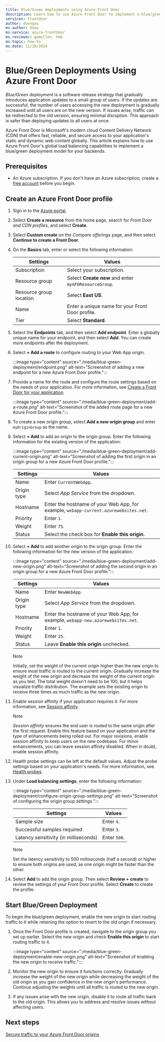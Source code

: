 ```yaml
---
title: Blue/Green deployments using Azure Front Door
description: Learn how to use Azure Front Door to implement a blue/green deployment strategy for your web applications.
services: frontdoor
author: duongau
ms.author: duau
ms.service: azure-frontdoor
ms.reviewer: gamullen, hmb
ms.topic: how-to
ms.date: 11/18/2024
---
```


# Blue/Green Deployments Using Azure Front Door

*Blue/Green deployment* is a software release strategy that gradually introduces application updates to a small group of users. If the updates are successful, the number of users accessing the new deployment is gradually increased until all users are on the new version. If issues arise, traffic can be redirected to the old version, ensuring minimal disruption. This approach is safer than deploying updates to all users at once.

Azure Front Door is Microsoft's modern cloud Content Delivery Network (CDN) that offers fast, reliable, and secure access to your application's static and dynamic web content globally. This article explains how to use Azure Front Door's global load balancing capabilities to implement a blue/green deployment model for your backends.

## Prerequisites

* An Azure subscription. If you don't have an Azure subscription, create a [free account](https://azure.microsoft.com/free/?WT.mc_id=A261C142F) before you begin.

## Create an Azure Front Door profile

1. Sign in to the [Azure portal](https://portal.azure.com/?WT.mc_id=A261C142F).

1. Select **Create a resource** from the home page, search for *Front Door and CDN profiles*, and select **Create**.

1. Select **Custom create** on the *Compare offerings* page, and then select **Continue to create a Front Door**.

1. On the **Basics** tab, enter or select the following information:

    | Settings | Values |
    |--|--|
    | Subscription | Select your subscription. |
    | Resource group | Select **Create new** and enter `myAFDResourceGroup`. |
    | Resource group location | Select **East US**. |
    | Name | Enter a unique name for your Front Door profile. |
    | Tier | Select **Standard**. |

1. Select the **Endpoints** tab, and then select **Add endpoint**. Enter a globally unique name for your endpoint, and then select **Add**. You can create more endpoints after the deployment.

1. Select **+ Add a route** to configure routing to your Web App origin.

    :::image type="content" source="./media/blue-green-deployment/endpoint.png" alt-text="Screenshot of adding a new endpoint for a new Azure Front Door profile.":::

1. Provide a name for the route and configure the route settings based on the needs of your application. For more information, see [Create a Front Door for your application](create-front-door-portal.md#create-a-front-door-for-your-application).

    :::image type="content" source="./media/blue-green-deployment/add-a-route.png" alt-text="Screenshot of the added route page for a new Azure Front Door profile.":::

1. To create a new origin group, select **Add a new origin group** and enter `myOriginGroup` as the name.

1. Select **+ Add** to add an origin to the origin group. Enter the following information for the existing version of the application:

    :::image type="content" source="./media/blue-green-deployment/add-current-origin.png" alt-text="Screenshot of adding the first origin in an origin group for a new Azure Front Door profile.":::

    | Settings | Values |
    |--|--|
    | Name | Enter `CurrentWebApp`. |
    | Origin type | Select *App Service* from the dropdown. |
    | Hostname | Enter the hostname of your Web App, for example, `webapp-current.azurewebsites.net`. |
    | Priority | Enter `1`. |
    | Weight | Enter `75`. |
    | Status | Select the check box for **Enable this origin**. |

1. Select **+ Add** to add another origin to the origin group. Enter the following information for the new version of the application:

    :::image type="content" source="./media/blue-green-deployment/add-new-origin.png" alt-text="Screenshot of adding the second origin in an origin group for a new Azure Front Door profile.":::

    | Settings | Values |
    |--|--|
    | Name | Enter `NewWebApp`. |
    | Origin type | Select *App Service* from the dropdown. |
    | Hostname | Enter the hostname of your Web App, for example, `webapp-new.azurewebsites.net`. |
    | Priority | Enter `1`. |
    | Weight | Enter `25`. |
    | Status | Leave **Enable this origin** unchecked. |

    > [!NOTE]
    > Initially, set the weight of the current origin higher than the new origin to ensure most traffic is routed to the current origin. Gradually increase the weight of the new origin and decrease the weight of the current origin as you test. The total weight doesn't need to be 100, but it helps visualize traffic distribution. The example sets the existing origin to receive three times as much traffic as the new origin.

1. Enable session affinity if your application requires it. For more information, see [Session affinity](routing-methods.md). 

    > [!NOTE]
    > *Session affinity* ensures the end user is routed to the same origin after the first request. Enable this feature based on your application and the type of enhancements being rolled out. For major revisions, enable session affinity to keep users on the new codebase. For minor enhancements, you can leave session affinity disabled. When in doubt, enable session affinity.

1. Health probe settings can be left at the default values. Adjust the probe settings based on your application's needs. For more information, see [Health probes](health-probes.md).

1. Under **Load balancing settings**, enter the following information:

     :::image type="content" source="./media/blue-green-deployment/configure-origin-group-settings.png" alt-text="Screenshot of configuring the origin group settings.":::

    | Settings | Values |
    |--|--|
    | Sample size | Enter `4`. |
    | Successful samples required | Enter `3`. |
    | Latency sensitivity (in milliseconds) | Enter `500`. |

    > [!NOTE]
    > Set the latency sensitivity to 500 milliseconds (half a second) or higher to ensure both origins are used, as one origin might be faster than the other.

1. Select **Add** to add the origin group. Then select **Review + create** to review the settings of your Front Door profile. Select **Create** to create the profile.

## Start Blue/Green Deployment

To begin the blue/green deployment, enable the new origin to start routing traffic to it while retaining the option to revert to the old origin if necessary.

1. Once the Front Door profile is created, navigate to the origin group you set up earlier. Select the new origin and check **Enable this origin** to start routing traffic to it.

    :::image type="content" source="./media/blue-green-deployment/enable-new-origin.png" alt-text="Screenshot of enabling the new origin to receive traffic.":::

1. Monitor the new origin to ensure it functions correctly. Gradually increase the weight of the new origin while decreasing the weight of the old origin as you gain confidence in the new origin's performance. Continue adjusting the weights until all traffic is routed to the new origin.

1. If any issues arise with the new origin, disable it to route all traffic back to the old origin. This allows you to address and resolve issues without affecting users.

## Next steps

[Secure traffic to your Azure Front Door origins](origin-security.md)